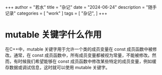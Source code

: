 ﻿+++
author = "若水"
title = "杂记"
date = "2024-06-24"
description = "随手记录"
categories = [
    "work"
]
tags = [
    "杂记",
]
+++

# mutable 关键字什么作用
在C++中，mutable 关键字用于允许一个类的成员变量在 const 成员函数中被修改。通常，在 const 成员函数中，所有成员变量都被视为常量，不能被修改。然而，有时候我们希望能够在 const 成员函数中修改某些特定的成员变量，例如缓存数据或调试信息，这时就可以使用 mutable 关键字。